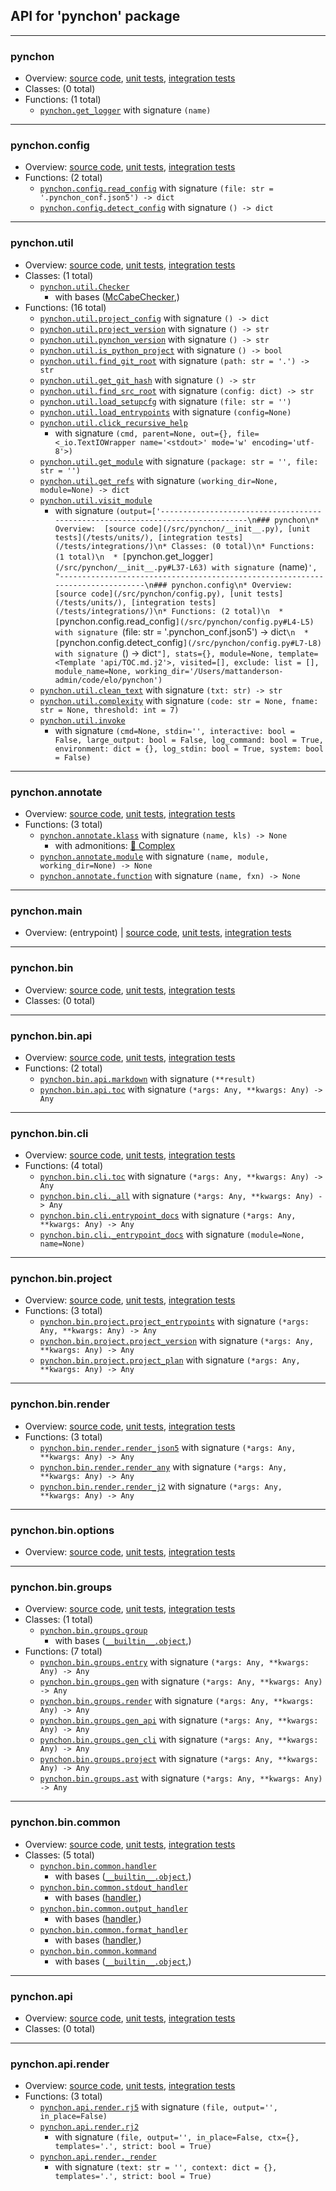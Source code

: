 ## API for 'pynchon' package

---------------------------------------------------------------------------------------------------------------------------------------------------------------
### pynchon
* Overview:  [source code](/src/pynchon/__init__.py), [unit tests](/tests/units/), [integration tests](/tests/integrations/)
* Classes: (0 total)
* Functions: (1 total)
  * [`pynchon.get_logger`](/src/pynchon/__init__.py#L37-L63) with signature `(name)`
-------------------------------------------------------------------------------
### pynchon.config
* Overview:  [source code](/src/pynchon/config.py), [unit tests](/tests/units/), [integration tests](/tests/integrations/)
* Functions: (2 total)
  * [`pynchon.config.read_config`](/src/pynchon/config.py#L4-L5) with signature `(file: str = '.pynchon_conf.json5') -> dict`
  * [`pynchon.config.detect_config`](/src/pynchon/config.py#L7-L8) with signature `() -> dict`
-------------------------------------------------------------------------------
### pynchon.util
* Overview:  [source code](/src/pynchon/util.py), [unit tests](/tests/units/), [integration tests](/tests/integrations/)
* Classes: (1 total)
  * [`pynchon.util.Checker`](/src/pynchon/util.py#L234-L246)
    * with bases ([McCabeChecker](#mccabe),)
* Functions: (16 total)
  * [`pynchon.util.project_config`](/src/pynchon/util.py#L18-L46) with signature `() -> dict`
  * [`pynchon.util.project_version`](/src/pynchon/util.py#L48-L52) with signature `() -> str`
  * [`pynchon.util.pynchon_version`](/src/pynchon/util.py#L54-L57) with signature `() -> str`
  * [`pynchon.util.is_python_project`](/src/pynchon/util.py#L59-L62) with signature `() -> bool`
  * [`pynchon.util.find_git_root`](/src/pynchon/util.py#L64-L72) with signature `(path: str = '.') -> str`
  * [`pynchon.util.get_git_hash`](/src/pynchon/util.py#L74-L77) with signature `() -> str`
  * [`pynchon.util.find_src_root`](/src/pynchon/util.py#L79-L87) with signature `(config: dict) -> str`
  * [`pynchon.util.load_setupcfg`](/src/pynchon/util.py#L89-L119) with signature `(file: str = '')`
  * [`pynchon.util.load_entrypoints`](/src/pynchon/util.py#L121-L137) with signature `(config=None)`
  * [`pynchon.util.click_recursive_help`](/src/pynchon/util.py#L139-L162)
    * with signature `(cmd, parent=None, out={}, file=<_io.TextIOWrapper name='<stdout>' mode='w' encoding='utf-8'>)`
  * [`pynchon.util.get_module`](/src/pynchon/util.py#L164-L182) with signature `(package: str = '', file: str = '')`
  * [`pynchon.util.get_refs`](/src/pynchon/util.py#L184-L197) with signature `(working_dir=None, module=None) -> dict`
  * [`pynchon.util.visit_module`](/src/pynchon/util.py#L199-L226)
    * with signature `(output=['-------------------------------------------------------------------------------\n### pynchon\n* Overview:  [source code](/src/pynchon/__init__.py), [unit tests](/tests/units/), [integration tests](/tests/integrations/)\n* Classes: (0 total)\n* Functions: (1 total)\n  * [`pynchon.get_logger`](/src/pynchon/__init__.py#L37-L63) with signature `(name)`', "-------------------------------------------------------------------------------\n### pynchon.config\n* Overview:  [source code](/src/pynchon/config.py), [unit tests](/tests/units/), [integration tests](/tests/integrations/)\n* Functions: (2 total)\n  * [`pynchon.config.read_config`](/src/pynchon/config.py#L4-L5) with signature `(file: str = '.pynchon_conf.json5') -> dict`\n  * [`pynchon.config.detect_config`](/src/pynchon/config.py#L7-L8) with signature `() -> dict`"], stats={}, module=None, template=<Template 'api/TOC.md.j2'>, visited=[], exclude: list = [], module_name=None, working_dir='/Users/mattanderson-admin/code/elo/pynchon')`
  * [`pynchon.util.clean_text`](/src/pynchon/util.py#L229-L232) with signature `(txt: str) -> str`
  * [`pynchon.util.complexity`](/src/pynchon/util.py#L248-L270) with signature `(code: str = None, fname: str = None, threshold: int = 7)`
  * [`pynchon.util.invoke`](/src/pynchon/util.py#L274-L334)
    * with signature `(cmd=None, stdin='', interactive: bool = False, large_output: bool = False, log_command: bool = True, environment: dict = {}, log_stdin: bool = True, system: bool = False)`
-------------------------------------------------------------------------------
### pynchon.annotate
* Overview:  [source code](/src/pynchon/annotate.py), [unit tests](/tests/units/), [integration tests](/tests/integrations/)
* Functions: (3 total)
  * [`pynchon.annotate.klass`](/src/pynchon/annotate.py#L10-L61) with signature `(name, kls) -> None`
    * with admonitions:  [🐉 Complex](/src/pynchon/annotate.py#L1 "score 8 / 7") 
  * [`pynchon.annotate.module`](/src/pynchon/annotate.py#L63-L67) with signature `(name, module, working_dir=None) -> None`
  * [`pynchon.annotate.function`](/src/pynchon/annotate.py#L69-L99) with signature `(name, fxn) -> None`
-------------------------------------------------------------------------------
### pynchon.__main__
* Overview: (entrypoint) | [source code](/src/pynchon/__main__.py), [unit tests](/tests/units/), [integration tests](/tests/integrations/)
-------------------------------------------------------------------------------
### pynchon.bin
* Overview:  [source code](/src/pynchon/bin/__init__.py), [unit tests](/tests/units/), [integration tests](/tests/integrations/)
* Classes: (0 total)
-------------------------------------------------------------------------------
### pynchon.bin.api
* Overview:  [source code](/src/pynchon/bin/api.py), [unit tests](/tests/units/), [integration tests](/tests/integrations/)
* Functions: (2 total)
  * [`pynchon.bin.api.markdown`](/src/pynchon/bin/api.py#L10-L11) with signature `(**result)`
  * [`pynchon.bin.api.toc`](/src/pynchon/bin/api.py#L13-L35) with signature `(*args: Any, **kwargs: Any) -> Any`
-------------------------------------------------------------------------------
### pynchon.bin.cli
* Overview:  [source code](/src/pynchon/bin/cli.py), [unit tests](/tests/units/), [integration tests](/tests/integrations/)
* Functions: (4 total)
  * [`pynchon.bin.cli.toc`](/src/pynchon/bin/cli.py#L13-L27) with signature `(*args: Any, **kwargs: Any) -> Any`
  * [`pynchon.bin.cli._all`](/src/pynchon/bin/cli.py#L29-L63) with signature `(*args: Any, **kwargs: Any) -> Any`
  * [`pynchon.bin.cli.entrypoint_docs`](/src/pynchon/bin/cli.py#L65-L81) with signature `(*args: Any, **kwargs: Any) -> Any`
  * [`pynchon.bin.cli._entrypoint_docs`](/src/pynchon/bin/cli.py#L83-L104) with signature `(module=None, name=None)`
-------------------------------------------------------------------------------
### pynchon.bin.project
* Overview:  [source code](/src/pynchon/bin/project.py), [unit tests](/tests/units/), [integration tests](/tests/integrations/)
* Functions: (3 total)
  * [`pynchon.bin.project.project_entrypoints`](/src/pynchon/bin/project.py#L10-L20) with signature `(*args: Any, **kwargs: Any) -> Any`
  * [`pynchon.bin.project.project_version`](/src/pynchon/bin/project.py#L22-L38) with signature `(*args: Any, **kwargs: Any) -> Any`
  * [`pynchon.bin.project.project_plan`](/src/pynchon/bin/project.py#L53-L94) with signature `(*args: Any, **kwargs: Any) -> Any`
-------------------------------------------------------------------------------
### pynchon.bin.render
* Overview:  [source code](/src/pynchon/bin/render.py), [unit tests](/tests/units/), [integration tests](/tests/integrations/)
* Functions: (3 total)
  * [`pynchon.bin.render.render_json5`](/src/pynchon/bin/render.py#L20-L45) with signature `(*args: Any, **kwargs: Any) -> Any`
  * [`pynchon.bin.render.render_any`](/src/pynchon/bin/render.py#L47-L62) with signature `(*args: Any, **kwargs: Any) -> Any`
  * [`pynchon.bin.render.render_j2`](/src/pynchon/bin/render.py#L64-L110) with signature `(*args: Any, **kwargs: Any) -> Any`
-------------------------------------------------------------------------------
### pynchon.bin.options
* Overview:  [source code](/src/pynchon/bin/options.py), [unit tests](/tests/units/), [integration tests](/tests/integrations/)
-------------------------------------------------------------------------------
### pynchon.bin.groups
* Overview:  [source code](/src/pynchon/bin/groups.py), [unit tests](/tests/units/), [integration tests](/tests/integrations/)
* Classes: (1 total)
  * [`pynchon.bin.groups.group`](/src/pynchon/bin/groups.py#L6-L20)
    * with bases ([`__builtin__.object`](https://docs.python.org/3/library/functions.html#func-object),)
* Functions: (7 total)
  * [`pynchon.bin.groups.entry`](/src/pynchon/bin/groups.py#L22-L25) with signature `(*args: Any, **kwargs: Any) -> Any`
  * [`pynchon.bin.groups.gen`](/src/pynchon/bin/groups.py#L30-L32) with signature `(*args: Any, **kwargs: Any) -> Any`
  * [`pynchon.bin.groups.render`](/src/pynchon/bin/groups.py#L40-L42) with signature `(*args: Any, **kwargs: Any) -> Any`
  * [`pynchon.bin.groups.gen_api`](/src/pynchon/bin/groups.py#L44-L48) with signature `(*args: Any, **kwargs: Any) -> Any`
  * [`pynchon.bin.groups.gen_cli`](/src/pynchon/bin/groups.py#L50-L52) with signature `(*args: Any, **kwargs: Any) -> Any`
  * [`pynchon.bin.groups.project`](/src/pynchon/bin/groups.py#L54-L56) with signature `(*args: Any, **kwargs: Any) -> Any`
  * [`pynchon.bin.groups.ast`](/src/pynchon/bin/groups.py#L58-L60) with signature `(*args: Any, **kwargs: Any) -> Any`
-------------------------------------------------------------------------------
### pynchon.bin.common
* Overview:  [source code](/src/pynchon/bin/common.py), [unit tests](/tests/units/), [integration tests](/tests/integrations/)
* Classes: (5 total)
  * [`pynchon.bin.common.handler`](/src/pynchon/bin/common.py#L15-L30)
    * with bases ([`__builtin__.object`](https://docs.python.org/3/library/functions.html#func-object),)
  * [`pynchon.bin.common.stdout_handler`](/src/pynchon/bin/common.py#L32-L42)
    * with bases ([handler](#pynchonbincommon),)
  * [`pynchon.bin.common.output_handler`](/src/pynchon/bin/common.py#L44-L60)
    * with bases ([handler](#pynchonbincommon),)
  * [`pynchon.bin.common.format_handler`](/src/pynchon/bin/common.py#L62-L88)
    * with bases ([handler](#pynchonbincommon),)
  * [`pynchon.bin.common.kommand`](/src/pynchon/bin/common.py#L90-L146)
    * with bases ([`__builtin__.object`](https://docs.python.org/3/library/functions.html#func-object),)
-------------------------------------------------------------------------------
### pynchon.api
* Overview:  [source code](/src/pynchon/api/__init__.py), [unit tests](/tests/units/), [integration tests](/tests/integrations/)
* Classes: (0 total)
-------------------------------------------------------------------------------
### pynchon.api.render
* Overview:  [source code](/src/pynchon/api/render.py), [unit tests](/tests/units/), [integration tests](/tests/integrations/)
* Functions: (3 total)
  * [`pynchon.api.render.rj5`](/src/pynchon/api/render.py#L17-L30) with signature `(file, output='', in_place=False)`
  * [`pynchon.api.render.rj2`](/src/pynchon/api/render.py#L32-L65)
    * with signature `(file, output='', in_place=False, ctx={}, templates='.', strict: bool = True)`
  * [`pynchon.api.render._render`](/src/pynchon/api/render.py#L67-L83)
    * with signature `(text: str = '', context: dict = {}, templates='.', strict: bool = True)`